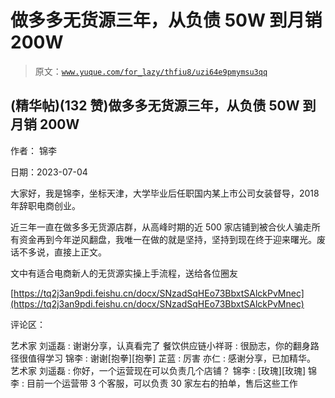 # 做多多无货源三年，从负债 50W 到月销 200W

> 原文：[`www.yuque.com/for_lazy/thfiu8/uzi64e9pmymsu3qq`](https://www.yuque.com/for_lazy/thfiu8/uzi64e9pmymsu3qq)



## (精华帖)(132 赞)做多多无货源三年，从负债 50W 到月销 200W 

作者： 锦李 

日期：2023-07-04 

大家好，我是锦李，坐标天津，大学毕业后任职国内某上市公司女装督导，2018 年辞职电商创业。 

近三年一直在做多多无货源店群，从高峰时期的近 500 家店铺到被合伙人骗走所有资金再到今年逆风翻盘，我唯一在做的就是坚持，坚持到现在终于迎来曙光。废话不多说，直接上正文。 

文中有适合电商新人的无货源实操上手流程，送给各位圈友 

[https://tq2j3an9pdi.feishu.cn/docx/SNzadSqHEo73BbxtSAlckPvMnec](https://tq2j3an9pdi.feishu.cn/docx/SNzadSqHEo73BbxtSAlckPvMnec) 

评论区： 

艺术家 刘遥磊 : 谢谢分享，认真看完了 餐饮供应链小祥哥 : 很励志，你的翻身路径很值得学习 锦李 : 谢谢[抱拳][抱拳] 芷蓝 : 厉害 亦仁 : 感谢分享，已加精华。 艺术家 刘遥磊 : 你好，一个运营现在可以负责几个店铺？ 锦李 : [玫瑰][玫瑰] 锦李 : 目前一个运营带 3 个客服，可以负责 30 家左右的拍单，售后这些工作